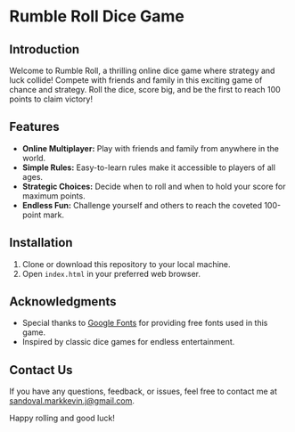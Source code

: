 # Rumble Roll Dice Game

## Introduction

Welcome to Rumble Roll, a thrilling online dice game where strategy and luck collide! Compete with friends and family in this exciting game of chance and strategy. Roll the dice, score big, and be the first to reach 100 points to claim victory!

## Features

- **Online Multiplayer:** Play with friends and family from anywhere in the world.
- **Simple Rules:** Easy-to-learn rules make it accessible to players of all ages.
- **Strategic Choices:** Decide when to roll and when to hold your score for maximum points.
- **Endless Fun:** Challenge yourself and others to reach the coveted 100-point mark.

## Installation

1. Clone or download this repository to your local machine.
2. Open `index.html` in your preferred web browser.

## Acknowledgments

- Special thanks to [Google Fonts](https://fonts.google.com) for providing free fonts used in this game.
- Inspired by classic dice games for endless entertainment.

## Contact Us

If you have any questions, feedback, or issues, feel free to contact me at [sandoval.markkevin.j@gmail.com](mailto:sandoval.markkevin.j@gmail.com).

Happy rolling and good luck!
